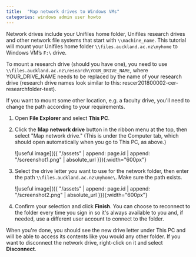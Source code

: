 ```yaml
---
title:  "Map network drives to Windows VMs"
categories: windows admin user howto
---
```


Network drives include your Unifiles home folder, Unifiles research drives and other network file systems that start with `\\machine_name`.
This tutorial will mount your Unifiles home folder `\\files.auckland.ac.nz\myhome` to Windows VM’s `F:\` drive.

To mount a research drive (should you have one), you need to use `\\files.auckland.ac.nz\research\YOUR_DRIVE_NAME`, where YOUR_DRIVE_NAME needs to be replaced by the name of your research drive (research drive names look similar to this: rescer201800002-cer-researchfolder-test).

If you want to mount some other location, e.g. a faculty drive, you'll need to change the path according to your requirements.

1. Open **File Explorer** and select **This PC**.

2. Click the **Map network drive** button in the ribbon menu at the top, then select "Map network drive." (This is under the Computer tab, which should open automatically when you go to This PC, as above.)

    ![useful image]({{ "/assets" | append: page.id | append: "/screenshot1.png" | absolute_url }}){:width="600px"}

3. Select the drive letter you want to use for the network folder, then enter the path `\\files.auckland.ac.nz\myhome\`. Make sure the path exists.

    ![useful image]({{ "/assets" | append: page.id | append: "/screenshot2.png" | absolute_url }}){:width="600px"}

4. Confirm your selection and click **Finish**. You can choose to reconnect to the folder every time you sign in so it's always available to you and, if needed, use a different user account to connect to the folder.

When you're done, you should see the new drive letter under This PC and will be able to access its contents like you would any other folder. If you want to disconnect the network drive, right-click on it and select **Disconnect**.

